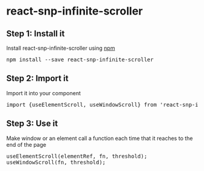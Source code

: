 <div>
    <h1>react-snp-infinite-scroller</h1>
    <section>
      <h2>
        <span>Step 1: </span>
        <b>Install it</b>
      </h2>
      <p>Install react-snp-infinite-scroller using <a target="_blank" href="https://www.npmjs.com/package/react-snp-infinite-scroller">npm</a></p>
      <pre>npm install --save react-snp-infinite-scroller</pre>
    </section>
    <section>
      <h2>
        <span>Step 2: </span>
        <b>Import it</b>
      </h2>
      <p>Import it into your component</p>
      <pre>import {useElementScroll, useWindowScroll} from 'react-snp-infinite-scroller';</pre>
    </section>
    <section>
      <h2>
        <span>Step 3: </span>
        <b>Use it</b>
      </h2>
      <p>Make window or an element call a function each time that it reaches to the end of the page</p>
      <pre>useElementScroll(elementRef, fn, threshold);
useWindowScroll(fn, threshold);</pre>
    </section>
  </div>
